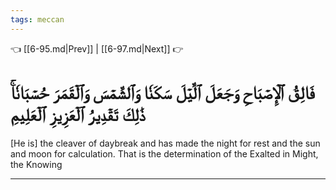 ```yaml
---
tags: meccan
---
```


👈 [[6-95.md|Prev]] | [[6-97.md|Next]] 👉

# فَالِقُ ٱلۡإِصۡبَاحِ وَجَعَلَ ٱلَّيۡلَ سَكَنٗا وَٱلشَّمۡسَ وَٱلۡقَمَرَ حُسۡبَانٗاۚ ذَٰلِكَ تَقۡدِيرُ ٱلۡعَزِيزِ ٱلۡعَلِيمِ

[He is] the cleaver of daybreak and has made the night for rest and the sun and moon for calculation. That is the determination of the Exalted in Might, the Knowing

---

